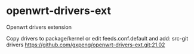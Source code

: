 # openwrt-drivers-ext
Openwrt drivers extension

Copy drivers to package/kernel 
or 
edit feeds.conf.default and add: 
src-git drivers https://github.com/gxpeng/openwrt-drivers-ext.git;21.02
